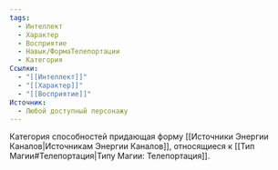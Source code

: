```yaml
---
tags:
  - Интеллект
  - Характер
  - Восприятие
  - Навык/ФормаТелепортации
  - Категория
Ссылки:
  - "[[Интеллект]]"
  - "[[Характер]]"
  - "[[Восприятие]]"
Источник:
  - Любой доступный персонажу
---
```

Категория способностей придающая форму [[Источники Энергии Каналов|Источникам Энергии Каналов]], относящиеся к [[Тип Магии#Телепортация|Типу Магии: Телепортация]].
